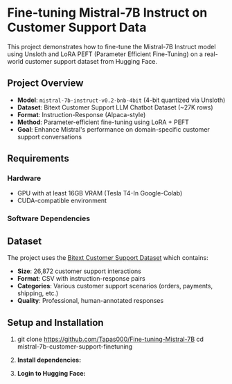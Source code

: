 # Fine-tuning Mistral-7B Instruct on Customer Support Data

This project demonstrates how to fine-tune the Mistral-7B Instruct model using Unsloth and LoRA PEFT (Parameter Efficient Fine-Tuning) on a real-world customer support dataset from Hugging Face.

## Project Overview

- **Model**: `mistral-7b-instruct-v0.2-bnb-4bit` (4-bit quantized via Unsloth)
- **Dataset**: Bitext Customer Support LLM Chatbot Dataset (~27K rows)
- **Format**: Instruction-Response (Alpaca-style)
- **Method**: Parameter-efficient fine-tuning using LoRA + PEFT
- **Goal**: Enhance Mistral's performance on domain-specific customer support conversations

## Requirements

### Hardware 
- GPU with at least 16GB VRAM (Tesla T4-In Google-Colab)
- CUDA-compatible environment

### Software Dependencies


## Dataset

The project uses the [Bitext Customer Support Dataset](https://huggingface.co/datasets/bitext/Bitext-customer-support-llm-chatbot-training-dataset) which contains:
- **Size**: 26,872 customer support interactions
- **Format**: CSV with instruction-response pairs
- **Categories**: Various customer support scenarios (orders, payments, shipping, etc.)
- **Quality**: Professional, human-annotated responses

## Setup and Installation

1. git clone https://github.com/Tapas000/Fine-tuning-Mistral-7B
cd mistral-7b-customer-support-finetuning

2. **Install dependencies:**

3. **Login to Hugging Face:**

